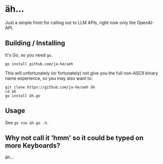 # äh...

Just a simple front for calling out to LLM APIs, right now only the OpenAI-API.

## Building / Installing

It's Go, so you need `go`.

```
go install github.com/ja-he/aeh
```

This will unfortunately (or fortunately) not give you the full non-ASCII binary name experience, so you may also want to:

```
git clone https://github.com/ja-he/aeh äh
cd äh
go install äh.go
```

## Usage

See `go run äh.go -h`.

## Why not call it 'hmm' so it could be typed on more Keyboards?

äh...
